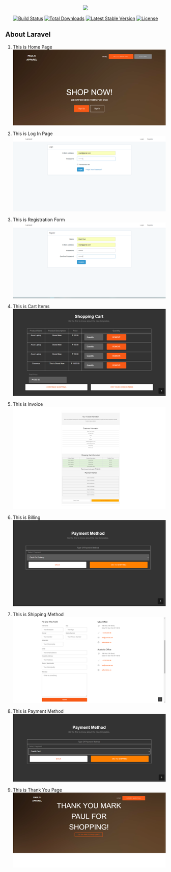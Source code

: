 <p align="center"><img src="https://laravel.com/assets/img/components/logo-laravel.svg"></p>

<p align="center">
<a href="https://travis-ci.org/laravel/framework"><img src="https://travis-ci.org/laravel/framework.svg" alt="Build Status"></a>
<a href="https://packagist.org/packages/laravel/framework"><img src="https://poser.pugx.org/laravel/framework/d/total.svg" alt="Total Downloads"></a>
<a href="https://packagist.org/packages/laravel/framework"><img src="https://poser.pugx.org/laravel/framework/v/stable.svg" alt="Latest Stable Version"></a>
<a href="https://packagist.org/packages/laravel/framework"><img src="https://poser.pugx.org/laravel/framework/license.svg" alt="License"></a>
</p>

## About Laravel

1. This is Home Page
![alt text](https://github.com/MarkPaul19/Paul_Cart_Ecommerce_Activity/blob/master/ScreenShots/HomePage.PNG)

2. This is Log In Page
![alt text](https://github.com/MarkPaul19/Paul_Cart_Ecommerce_Activity/blob/master/ScreenShots/LogInPage.PNG)

3. This is Registration Form
![alt text](https://github.com/MarkPaul19/Paul_Cart_Ecommerce_Activity/blob/master/ScreenShots/UserRegistration.PNG)

4. This is Cart Items
![alt text](https://github.com/MarkPaul19/Paul_Cart_Ecommerce_Activity/blob/master/ScreenShots/CartItems.PNG)

5. This is Invoice
![alt text](https://github.com/MarkPaul19/Paul_Cart_Ecommerce_Activity/blob/master/ScreenShots/Invoice.PNG)

6. This is Billing
![alt text](https://github.com/MarkPaul19/Paul_Cart_Ecommerce_Activity/blob/master/ScreenShots/BillingItems.PNG)

7. This is Shipping Method
![alt text](https://github.com/MarkPaul19/Paul_Cart_Ecommerce_Activity/blob/master/ScreenShots/Shipping.PNG)

8. This is Payment Method
![alt text](https://github.com/MarkPaul19/Paul_Cart_Ecommerce_Activity/blob/master/ScreenShots/UserSelectingPayment.PNG)

9. This is Thank You Page
![alt text](https://github.com/MarkPaul19/Paul_Cart_Ecommerce_Activity/blob/master/ScreenShots/ThankYouPage.PNG)







